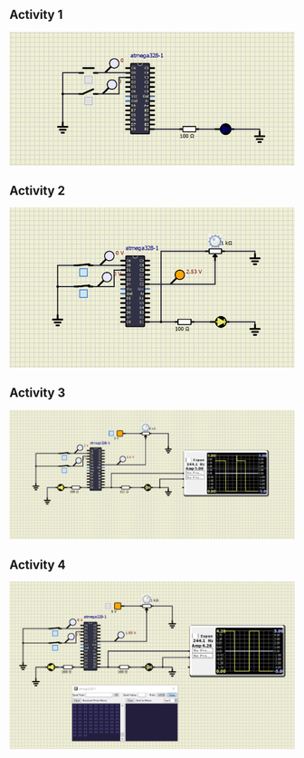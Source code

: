## Activity 1
![SS](https://github.com/260213/260213_EmbeddedC/blob/6147ad1808d7cda7377831cfc95e2dc4127601a4/simulation/Act1.PNG)
## Activity 2
![SS](https://github.com/260213/260213_EmbeddedC/blob/6147ad1808d7cda7377831cfc95e2dc4127601a4/simulation/Act2.PNG)
## Activity 3
![SS](https://github.com/260213/260213_EmbeddedC/blob/5f06e6ccce3f6e1422189ffb3d25bdee87e406ff/simulation/Act3.PNG)
## Activity 4
![SS](https://github.com/260213/260213_EmbeddedC/blob/a6c0affe3394034c0e551b03ae35dffbd00899dd/simulation/Act4.PNG)
